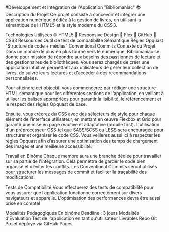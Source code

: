 
#Développement et Intégration de l'Application "Bibliomaniac" 📚
Description du Projet
Ce projet consiste à concevoir et intégrer une application numérique dédiée à la gestion de livres, en utilisant la sémantique de l'HTML5 et le style moderne du CSS3.

Technologies Utilisées
🌐 HTML5
📱 Responsive Design
🌟 Flex
🔧 GitHub
🎨 CSS3
Ressources
Outil de test de compatibilité
Sémantique
Règles Opquast "Structure de code + médias"
Conventional Commits
Contexte du Projet
Dans un monde de plus en plus tourné vers le numérique, Bibliomaniac se donne pour mission de répondre aux besoins des passionnés de lecture et des gestionnaires de bibliothèques. Vous serez chargés de créer une application intuitive permettant aux utilisateurs de gérer leur collection de livres, de suivre leurs lectures et d'accéder à des recommandations personnalisées.

Pour atteindre cet objectif, vous commencerez par rédiger une structure HTML sémantique pour les différentes sections de l’application, en veillant à utiliser les balises appropriées pour garantir la lisibilité, le référencement et le respect des règles Opquast de base.

Ensuite, vous créerez du CSS avec des sélecteurs de style pour chaque élément de l’interface utilisateur, en mettant en œuvre Flexbox et Grid pour garantir une mise en page réactive et adaptative (mobile first). L'utilisation d'un préprocesseur CSS tel que SASS/SCSS ou LESS sera encouragée pour structurer et organiser le code CSS. Vous veillerez aussi ici à respecter les règles Opquast afin d’assurer une optimisation des temps de chargement des images et une meilleure accessibilité.

Travail en Binôme
Chaque membre aura une branche dédiée pour travailler sur sa partie de l'intégration. Cela permettra de garder le code bien organisé et d’éviter les conflits. Les Conventional Commits seront utilisés pour structurer les messages de commit et faciliter la traçabilité des modifications.

Tests de Compatibilité
Vous effectuerez des tests de compatibilité pour vous assurer que l’application fonctionne correctement sur divers navigateurs et appareils. L'optimisation des performances devra être aussi prise en compte!

Modalités Pédagogiques
En binôme
Deadline : 3 jours
Modalités d'Évaluation
Test de l'application en tant qu'utilisateur
Livrables
Repo Git
Projet déployé via GitHub Pages

